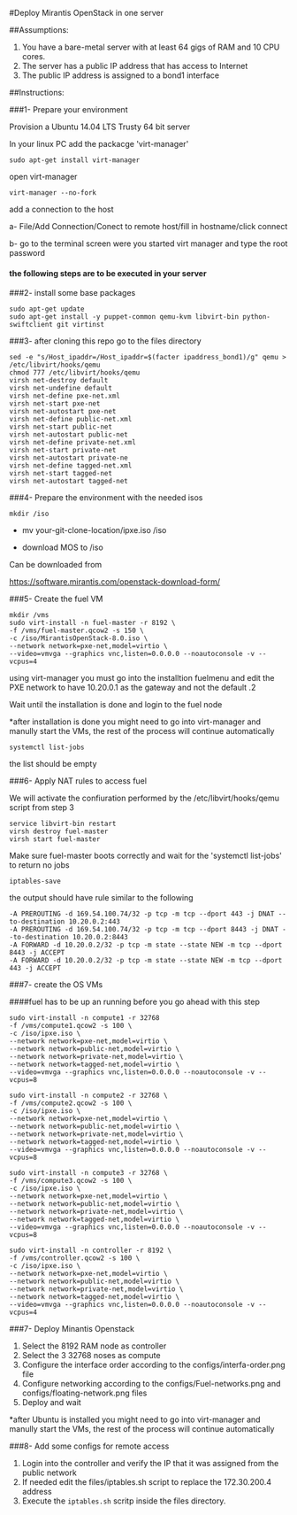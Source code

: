 #Deploy Mirantis OpenStack in one server

##Assumptions:

1. You have a bare-metal server with at least 64 gigs of RAM and 10 CPU cores.
2. The server has a public IP address that has access to Internet
3. The public IP address is assigned to a bond1 interface

##Instructions:

###1- Prepare your environment

Provision a Ubuntu 14.04 LTS Trusty 64 bit server

In your linux PC add the packacge 'virt-manager' 
```
sudo apt-get install virt-manager
```
open virt-manager
```
virt-manager --no-fork
```
add a connection to the host

  a- File/Add Connection/Conect to remote host/fill in hostname/click connect
  
  b- go to the terminal screen were you started virt manager and type the root password

#### the following steps are to be executed in your server

###2- install some base packages 

```
sudo apt-get update
sudo apt-get install -y puppet-common qemu-kvm libvirt-bin python-swiftclient git virtinst
```

###3- after cloning this repo go to the files directory

```
sed -e "s/Host_ipaddr=/Host_ipaddr=$(facter ipaddress_bond1)/g" qemu > /etc/libvirt/hooks/qemu
chmod 777 /etc/libvirt/hooks/qemu
virsh net-destroy default
virsh net-undefine default
virsh net-define pxe-net.xml
virsh net-start pxe-net
virsh net-autostart pxe-net
virsh net-define public-net.xml
virsh net-start public-net
virsh net-autostart public-net
virsh net-define private-net.xml
virsh net-start private-net
virsh net-autostart private-ne
virsh net-define tagged-net.xml
virsh net-start tagged-net
virsh net-autostart tagged-net
```

###4- Prepare the environment with the needed isos

```
mkdir /iso
```

* mv your-git-clone-location/ipxe.iso /iso
  
* download MOS to /iso

Can be downloaded from

https://software.mirantis.com/openstack-download-form/

###5- Create the fuel VM

```
mkdir /vms
sudo virt-install -n fuel-master -r 8192 \
-f /vms/fuel-master.qcow2 -s 150 \
-c /iso/MirantisOpenStack-8.0.iso \
--network network=pxe-net,model=virtio \
--video=vmvga --graphics vnc,listen=0.0.0.0 --noautoconsole -v --vcpus=4
```
using virt-manager you must go into the installtion fuelmenu and edit the PXE network to have 10.20.0.1 as the gateway and not the default .2

Wait until the installation is done and login to the fuel node

*after installation is done you might need to go into virt-manager and manully start the VMs, the rest of the process will continue automatically

```
systemctl list-jobs
```

the list should be empty

###6- Apply NAT rules to access fuel

We will activate the confiuration performed by the /etc/libvirt/hooks/qemu script from step 3

```
service libvirt-bin restart
virsh destroy fuel-master
virsh start fuel-master
```

Make sure fuel-master boots correctly and wait for the  'systemctl list-jobs' to return no jobs 

```
iptables-save
```

the output should have rule similar to the following

```
-A PREROUTING -d 169.54.100.74/32 -p tcp -m tcp --dport 443 -j DNAT --to-destination 10.20.0.2:443
-A PREROUTING -d 169.54.100.74/32 -p tcp -m tcp --dport 8443 -j DNAT --to-destination 10.20.0.2:8443
-A FORWARD -d 10.20.0.2/32 -p tcp -m state --state NEW -m tcp --dport 8443 -j ACCEPT
-A FORWARD -d 10.20.0.2/32 -p tcp -m state --state NEW -m tcp --dport 443 -j ACCEPT
```

###7- create the OS VMs

####fuel has to be up an running before you go ahead with this step

```
sudo virt-install -n compute1 -r 32768 
-f /vms/compute1.qcow2 -s 100 \
-c /iso/ipxe.iso \
--network network=pxe-net,model=virtio \
--network network=public-net,model=virtio \
--network network=private-net,model=virtio \
--network network=tagged-net,model=virtio \
--video=vmvga --graphics vnc,listen=0.0.0.0 --noautoconsole -v --vcpus=8

sudo virt-install -n compute2 -r 32768 \
-f /vms/compute2.qcow2 -s 100 \
-c /iso/ipxe.iso \
--network network=pxe-net,model=virtio \
--network network=public-net,model=virtio \
--network network=private-net,model=virtio \
--network network=tagged-net,model=virtio \
--video=vmvga --graphics vnc,listen=0.0.0.0 --noautoconsole -v --vcpus=8

sudo virt-install -n compute3 -r 32768 \
-f /vms/compute3.qcow2 -s 100 \
-c /iso/ipxe.iso \
--network network=pxe-net,model=virtio \
--network network=public-net,model=virtio \
--network network=private-net,model=virtio \
--network network=tagged-net,model=virtio \
--video=vmvga --graphics vnc,listen=0.0.0.0 --noautoconsole -v --vcpus=8

sudo virt-install -n controller -r 8192 \
-f /vms/controller.qcow2 -s 100 \
-c /iso/ipxe.iso \
--network network=pxe-net,model=virtio \
--network network=public-net,model=virtio \
--network network=private-net,model=virtio \
--network network=tagged-net,model=virtio \
--video=vmvga --graphics vnc,listen=0.0.0.0 --noautoconsole -v --vcpus=4

```

###7- Deploy Minantis Openstack

1. Select the 8192 RAM node as controller
2. Select the 3 32768 noses as compute
3. Configure the interface order according to the configs/interfa-order.png file
4. Configure networking according to the configs/Fuel-networks.png and configs/floating-network.png files
5. Deploy and wait 


*after Ubuntu is installed you might need to go into virt-manager and manully start the VMs, the rest of the process will continue automatically

###8- Add some configs for remote access

1. Login into the controller and verify the IP that it was assigned from the public network
2. If needed edit the files/iptables.sh script to replace the 172.30.200.4 address
3. Execute the ```iptables.sh``` scritp inside the files directory. 


